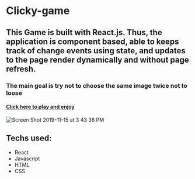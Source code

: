 # Clicky-game
## This Game is built with React.js. Thus, the application is component based, able to keeps track of change events using state, and updates to the page render dynamically and without page refresh.
### The main goal is try not to choose the same image twice not to loose

#### [Click here to play and enjoy](https://salty-island-17838.herokuapp.com/)

![Screen Shot 2019-11-15 at 3 43 36 PM](https://user-images.githubusercontent.com/52087686/68977828-c21bbd80-07be-11ea-9bc4-241bd2f47f6c.png)

## Techs used:
* React
* Javascript
* HTML
* CSS
